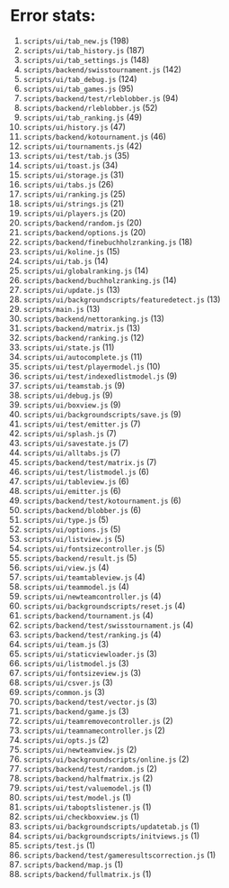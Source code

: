# Error stats:

1. `scripts/ui/tab_new.js` (198)
2. `scripts/ui/tab_history.js` (187)
3. `scripts/ui/tab_settings.js` (148)
4. `scripts/backend/swisstournament.js` (142)
5. `scripts/ui/tab_debug.js` (124)
6. `scripts/ui/tab_games.js` (95)
7. `scripts/backend/test/rleblobber.js` (94)
8. `scripts/backend/rleblobber.js` (52)
9. `scripts/ui/tab_ranking.js` (49)
10. `scripts/ui/history.js` (47)
11. `scripts/backend/kotournament.js` (46)
12. `scripts/ui/tournaments.js` (42)
13. `scripts/ui/test/tab.js` (35)
14. `scripts/ui/toast.js` (34)
15. `scripts/ui/storage.js` (31)
16. `scripts/ui/tabs.js` (26)
17. `scripts/ui/ranking.js` (25)
18. `scripts/ui/strings.js` (21)
19. `scripts/ui/players.js` (20)
20. `scripts/backend/random.js` (20)
21. `scripts/backend/options.js` (20)
22. `scripts/backend/finebuchholzranking.js` (18)
23. `scripts/ui/koline.js` (15)
24. `scripts/ui/tab.js` (14)
25. `scripts/ui/globalranking.js` (14)
26. `scripts/backend/buchholzranking.js` (14)
27. `scripts/ui/update.js` (13)
28. `scripts/ui/backgroundscripts/featuredetect.js` (13)
29. `scripts/main.js` (13)
30. `scripts/backend/nettoranking.js` (13)
31. `scripts/backend/matrix.js` (13)
32. `scripts/backend/ranking.js` (12)
33. `scripts/ui/state.js` (11)
34. `scripts/ui/autocomplete.js` (11)
35. `scripts/ui/test/playermodel.js` (10)
36. `scripts/ui/test/indexedlistmodel.js` (9)
37. `scripts/ui/teamstab.js` (9)
38. `scripts/ui/debug.js` (9)
39. `scripts/ui/boxview.js` (9)
40. `scripts/ui/backgroundscripts/save.js` (9)
41. `scripts/ui/test/emitter.js` (7)
42. `scripts/ui/splash.js` (7)
43. `scripts/ui/savestate.js` (7)
44. `scripts/ui/alltabs.js` (7)
45. `scripts/backend/test/matrix.js` (7)
46. `scripts/ui/test/listmodel.js` (6)
47. `scripts/ui/tableview.js` (6)
48. `scripts/ui/emitter.js` (6)
49. `scripts/backend/test/kotournament.js` (6)
50. `scripts/backend/blobber.js` (6)
51. `scripts/ui/type.js` (5)
52. `scripts/ui/options.js` (5)
53. `scripts/ui/listview.js` (5)
54. `scripts/ui/fontsizecontroller.js` (5)
55. `scripts/backend/result.js` (5)
56. `scripts/ui/view.js` (4)
57. `scripts/ui/teamtableview.js` (4)
58. `scripts/ui/teammodel.js` (4)
59. `scripts/ui/newteamcontroller.js` (4)
60. `scripts/ui/backgroundscripts/reset.js` (4)
61. `scripts/backend/tournament.js` (4)
62. `scripts/backend/test/swisstournament.js` (4)
63. `scripts/backend/test/ranking.js` (4)
64. `scripts/ui/team.js` (3)
65. `scripts/ui/staticviewloader.js` (3)
66. `scripts/ui/listmodel.js` (3)
67. `scripts/ui/fontsizeview.js` (3)
68. `scripts/ui/csver.js` (3)
69. `scripts/common.js` (3)
70. `scripts/backend/test/vector.js` (3)
71. `scripts/backend/game.js` (3)
72. `scripts/ui/teamremovecontroller.js` (2)
73. `scripts/ui/teamnamecontroller.js` (2)
74. `scripts/ui/opts.js` (2)
75. `scripts/ui/newteamview.js` (2)
76. `scripts/ui/backgroundscripts/online.js` (2)
77. `scripts/backend/test/random.js` (2)
78. `scripts/backend/halfmatrix.js` (2)
79. `scripts/ui/test/valuemodel.js` (1)
80. `scripts/ui/test/model.js` (1)
81. `scripts/ui/taboptslistener.js` (1)
82. `scripts/ui/checkboxview.js` (1)
83. `scripts/ui/backgroundscripts/updatetab.js` (1)
84. `scripts/ui/backgroundscripts/initviews.js` (1)
85. `scripts/test.js` (1)
86. `scripts/backend/test/gameresultscorrection.js` (1)
87. `scripts/backend/map.js` (1)
88. `scripts/backend/fullmatrix.js` (1)

